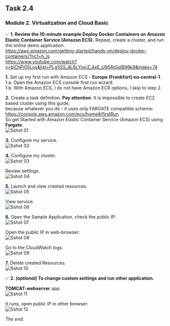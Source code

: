 ## Task 2.4
### Module 2. Virtualization and Cloud Basic
 
:white_check_mark: **1. Review the 10-minute example Deploy Docker Containers on Amazon Elastic
Container Service (Amazon ECS).**  Repeat, create a cluster, and run the online demo application.  
https://aws.amazon.com/getting-started/hands-on/deploy-docker-containers/?nc1=h_ls  
https://www.youtube.com/watch?v=blChPj05Los&list=PLg5SS_4L6LYsxrZ_4xE_U95AtGsIB96k9&index=74  

**1.** Set up my first run with Amazon ECS - **Europe (Frankfurt) eu-central-1**.  
1.a. Open the Amazon ECS console first run wizard.  
1.b. With Amazon ECS, I do not have Amazon ECR options, I skip to step 2.  

**2.** Create a task definition. **Pay attention**. It is impossible to create EC2 based cluster using this guide,  
because whatever you do - it uses only FARGATE compatible scheme:  
https://console.aws.amazon.com/ecs/home#/firstRun  
So get Started with Amazon Elastic Container Service (Amazon ECS) using **Fargate**.  
![Sshot 01](https://github.com/nigth/DevOps_online_Kyiv_2020Q3Q4/blob/master/m2/task2.4/pictures/01_get_start_fargate.png "Sshot 01")  

**3.** Configure my service.  
![Sshot 02](https://github.com/nigth/DevOps_online_Kyiv_2020Q3Q4/blob/master/m2/task2.4/pictures/02_setting_service.png "Sshot 02")  

**4.** Configure my cluster.  
![Sshot 03](https://github.com/nigth/DevOps_online_Kyiv_2020Q3Q4/blob/master/m2/task2.4/pictures/03_conf_cluster.png "Sshot 03")  

Review settings.  
![Sshot 04](https://github.com/nigth/DevOps_online_Kyiv_2020Q3Q4/blob/master/m2/task2.4/pictures/04_review_settings.png "Sshot 04")  

**5.** Launch and view created resources.  
![Sshot 05](https://github.com/nigth/DevOps_online_Kyiv_2020Q3Q4/blob/master/m2/task2.4/pictures/05_creating_completed.png "Sshot 05")  

View service:  
![Sshot 06](https://github.com/nigth/DevOps_online_Kyiv_2020Q3Q4/blob/master/m2/task2.4/pictures/06_cluster_service_view.png "Sshot 06")  

**6.** Open the Sample Application, check the public IP:  
![Sshot 07](https://github.com/nigth/DevOps_online_Kyiv_2020Q3Q4/blob/master/m2/task2.4/pictures/07_public_ip.png "Sshot 07")  

Open the public IP in web-browser:  
![Sshot 08](https://github.com/nigth/DevOps_online_Kyiv_2020Q3Q4/blob/master/m2/task2.4/pictures/08_sample_app_ip.png "Sshot 08")  

Go to the CloudWatch logs:  
![Sshot 09](https://github.com/nigth/DevOps_online_Kyiv_2020Q3Q4/blob/master/m2/task2.4/pictures/09_cloud_watch.png "Sshot 09")  

**7.** Delete created Resources.  
![Sshot 10](https://github.com/nigth/DevOps_online_Kyiv_2020Q3Q4/blob/master/m2/task2.4/pictures/10_deleting_cluster.png "Sshot 10")  

:white_check_mark: **2. *(optional)* To change custom settings and run other application.**  

**TOMCAT-webserver** app:  
![Sshot 11](https://github.com/nigth/DevOps_online_Kyiv_2020Q3Q4/blob/master/m2/task2.4/pictures/11_tomcat_created.png "Sshot 11")  

It runs, open public IP in other browser:  
![Sshot 12](https://github.com/nigth/DevOps_online_Kyiv_2020Q3Q4/blob/master/m2/task2.4/pictures/12_tomcat_running.png "Sshot 12")  
 
_The end._  


